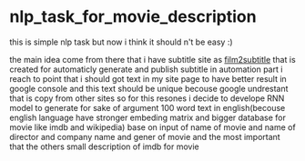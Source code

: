 # nlp_task_for_movie_description
<p>this is simple nlp task but now i think it should n't be easy :) </p>
<p>the main idea come from there that i have subtitle site as <a href="https://film2subtitle.com">film2subtitle</a> that is created for automaticly generate and publish subtitle in automation part i reach to point that i should got text in my site page  to have better result in google console and this text should be unique becouse google undrestant that is copy from other sites so for this resones i decide to develope RNN model to generate for sake of argument 100 word text in english(becouse english language have stronger embeding matrix and bigger database for movie like imdb and wikipedia) base on input of name of movie and name of director and company name and gener of movie and  the most important that the others small description of imdb for movie </p>
